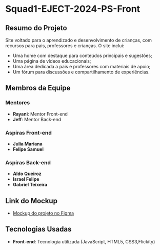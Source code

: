 # Squad1-EJECT-2024-PS-Front

## Resumo do Projeto
Site voltado para o aprendizado e desenvolvimento de crianças, com recursos para pais, professores e crianças. O site inclui:
- Uma home com destaque para conteúdos principais e sugestões;
- Uma página de vídeos educacionais;
- Uma área dedicada a pais e professores com materiais de apoio;
- Um fórum para discussões e compartilhamento de experiências.

## Membros da Equipe

### Mentores
- **Rayani**: Mentor Front-end
- **Jeff**: Mentor Back-end

### Aspiras Front-end
- **Julia Mariana**
- **Felipe Samuel**

### Aspiras Back-end
- **Aldo Queiroz**
- **Israel Felipe**
- **Gabriel Teixeira**

## Link do Mockup
- [Mockup do projeto no Figma](https://www.figma.com/design/VqQmVN9QCFyucIXSoZOaZ0/PS-2024.2-eject?node-id=1-10&node-type=frame&t=rAoOMyRS2Ux9YMo7-0)


## Tecnologias Usadas
- **Front-end**: Tecnologia utilizada (JavaScript, HTML5, CSS3,Flickity)


